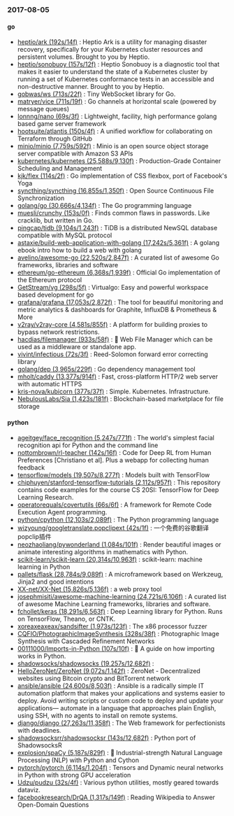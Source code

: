 ### 2017-08-05

#### go
* [heptio/ark (192s/14f)](https://github.com/heptio/ark) : Heptio Ark is a utility for managing disaster recovery, specifically for your Kubernetes cluster resources and persistent volumes. Brought to you by Heptio.
* [heptio/sonobuoy (157s/12f)](https://github.com/heptio/sonobuoy) : Heptio Sonobuoy is a diagnostic tool that makes it easier to understand the state of a Kubernetes cluster by running a set of Kubernetes conformance tests in an accessible and non-destructive manner. Brought to you by Heptio.
* [gobwas/ws (713s/22f)](https://github.com/gobwas/ws) : Tiny WebSocket library for Go.
* [matryer/vice (711s/19f)](https://github.com/matryer/vice) : Go channels at horizontal scale (powered by message queues)
* [lonnng/nano (69s/3f)](https://github.com/lonnng/nano) : Lightweight, facility, high performance golang based game server framework
* [hootsuite/atlantis (150s/4f)](https://github.com/hootsuite/atlantis) : A unified workflow for collaborating on Terraform through GitHub
* [minio/minio (7,759s/592f)](https://github.com/minio/minio) : Minio is an open source object storage server compatible with Amazon S3 APIs
* [kubernetes/kubernetes (25,588s/9,130f)](https://github.com/kubernetes/kubernetes) : Production-Grade Container Scheduling and Management
* [kjk/flex (114s/2f)](https://github.com/kjk/flex) : Go implementation of CSS flexbox, port of Facebook's Yoga
* [syncthing/syncthing (16,855s/1,350f)](https://github.com/syncthing/syncthing) : Open Source Continuous File Synchronization
* [golang/go (30,666s/4,134f)](https://github.com/golang/go) : The Go programming language
* [muesli/crunchy (153s/0f)](https://github.com/muesli/crunchy) : Finds common flaws in passwords. Like cracklib, but written in Go.
* [pingcap/tidb (9,104s/1,243f)](https://github.com/pingcap/tidb) : TiDB is a distributed NewSQL database compatible with MySQL protocol
* [astaxie/build-web-application-with-golang (17,242s/5,361f)](https://github.com/astaxie/build-web-application-with-golang) : A golang ebook intro how to build a web with golang
* [avelino/awesome-go (22,520s/2,847f)](https://github.com/avelino/awesome-go) : A curated list of awesome Go frameworks, libraries and software
* [ethereum/go-ethereum (6,368s/1,939f)](https://github.com/ethereum/go-ethereum) : Official Go implementation of the Ethereum protocol
* [GetStream/vg (298s/5f)](https://github.com/GetStream/vg) : Virtualgo: Easy and powerful workspace based development for go
* [grafana/grafana (17,053s/2,872f)](https://github.com/grafana/grafana) : The tool for beautiful monitoring and metric analytics & dashboards for Graphite, InfluxDB & Prometheus & More
* [v2ray/v2ray-core (4,581s/855f)](https://github.com/v2ray/v2ray-core) : A platform for building proxies to bypass network restrictions.
* [hacdias/filemanager (933s/58f)](https://github.com/hacdias/filemanager) : 📁 Web File Manager which can be used as a middleware or standalone app.
* [vivint/infectious (72s/3f)](https://github.com/vivint/infectious) : Reed-Solomon forward error correcting library
* [golang/dep (3,965s/229f)](https://github.com/golang/dep) : Go dependency management tool
* [mholt/caddy (13,377s/914f)](https://github.com/mholt/caddy) : Fast, cross-platform HTTP/2 web server with automatic HTTPS
* [kris-nova/kubicorn (377s/37f)](https://github.com/kris-nova/kubicorn) : Simple. Kubernetes. Infrastructure.
* [NebulousLabs/Sia (1,423s/181f)](https://github.com/NebulousLabs/Sia) : Blockchain-based marketplace for file storage

#### python
* [ageitgey/face_recognition (5,247s/771f)](https://github.com/ageitgey/face_recognition) : The world's simplest facial recognition api for Python and the command line
* [nottombrown/rl-teacher (142s/16f)](https://github.com/nottombrown/rl-teacher) : Code for Deep RL from Human Preferences [Christiano et al]. Plus a webapp for collecting human feedback
* [tensorflow/models (19,507s/8,277f)](https://github.com/tensorflow/models) : Models built with TensorFlow
* [chiphuyen/stanford-tensorflow-tutorials (2,112s/957f)](https://github.com/chiphuyen/stanford-tensorflow-tutorials) : This repository contains code examples for the course CS 20SI: TensorFlow for Deep Learning Research.
* [operatorequals/covertutils (66s/6f)](https://github.com/operatorequals/covertutils) : A framework for Remote Code Execution Agent programming.
* [python/cpython (12,103s/2,089f)](https://github.com/python/cpython) : The Python programming language
* [wizyoung/googletranslate.popclipext (42s/1f)](https://github.com/wizyoung/googletranslate.popclipext) : 一个免费的谷歌翻译popclip插件
* [neozhaoliang/pywonderland (1,084s/101f)](https://github.com/neozhaoliang/pywonderland) : Render beautiful images or animate interesting algorithms in mathematics with Python.
* [scikit-learn/scikit-learn (20,314s/10,963f)](https://github.com/scikit-learn/scikit-learn) : scikit-learn: machine learning in Python
* [pallets/flask (28,784s/9,089f)](https://github.com/pallets/flask) : A microframework based on Werkzeug, Jinja2 and good intentions
* [XX-net/XX-Net (15,826s/5,136f)](https://github.com/XX-net/XX-Net) : a web proxy tool
* [josephmisiti/awesome-machine-learning (24,721s/6,106f)](https://github.com/josephmisiti/awesome-machine-learning) : A curated list of awesome Machine Learning frameworks, libraries and software.
* [fchollet/keras (18,291s/6,563f)](https://github.com/fchollet/keras) : Deep Learning library for Python. Runs on TensorFlow, Theano, or CNTK.
* [xoreaxeaxeax/sandsifter (1,973s/123f)](https://github.com/xoreaxeaxeax/sandsifter) : The x86 processor fuzzer
* [CQFIO/PhotographicImageSynthesis (328s/38f)](https://github.com/CQFIO/PhotographicImageSynthesis) : Photographic Image Synthesis with Cascaded Refinement Networks
* [00111000/Imports-in-Python (107s/10f)](https://github.com/00111000/Imports-in-Python) : 🐍 A guide on how importing works in Python.
* [shadowsocks/shadowsocks (19,257s/12,682f)](https://github.com/shadowsocks/shadowsocks) : 
* [HelloZeroNet/ZeroNet (9,072s/1,142f)](https://github.com/HelloZeroNet/ZeroNet) : ZeroNet - Decentralized websites using Bitcoin crypto and BitTorrent network
* [ansible/ansible (24,600s/8,503f)](https://github.com/ansible/ansible) : Ansible is a radically simple IT automation platform that makes your applications and systems easier to deploy. Avoid writing scripts or custom code to deploy and update your applications— automate in a language that approaches plain English, using SSH, with no agents to install on remote systems.
* [django/django (27,263s/11,358f)](https://github.com/django/django) : The Web framework for perfectionists with deadlines.
* [shadowsocksrr/shadowsocksr (143s/12,682f)](https://github.com/shadowsocksrr/shadowsocksr) : Python port of ShadowsocksR
* [explosion/spaCy (5,187s/829f)](https://github.com/explosion/spaCy) : 💫 Industrial-strength Natural Language Processing (NLP) with Python and Cython
* [pytorch/pytorch (6,114s/1,204f)](https://github.com/pytorch/pytorch) : Tensors and Dynamic neural networks in Python with strong GPU acceleration
* [Udzu/pudzu (32s/4f)](https://github.com/Udzu/pudzu) : Various python utilities, mostly geared towards dataviz.
* [facebookresearch/DrQA (1,317s/149f)](https://github.com/facebookresearch/DrQA) : Reading Wikipedia to Answer Open-Domain Questions
